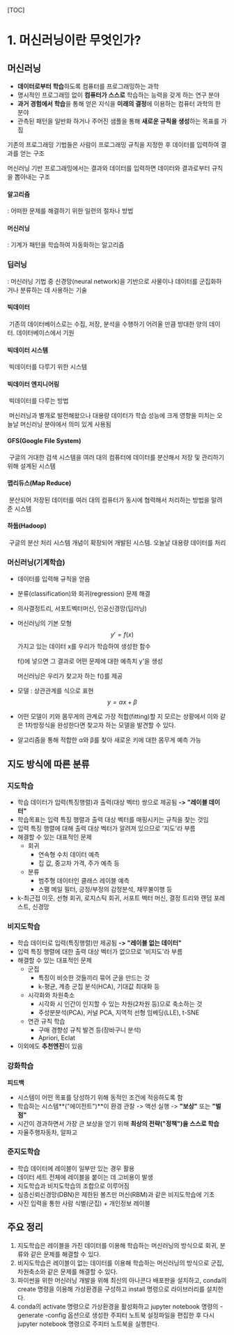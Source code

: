 [TOC]

# 1. 머신러닝이란 무엇인가?

## 머신러닝

- **데이터로부터 학습**하도록 컴퓨터를 프로그래밍하는 과학
- 명시적인 프로그래밍 없이 **컴퓨터가 스스로** 학습하는 능력을 갖게 하는 연구 분야
- **과거 경험에서 학습**을 통해 얻은 지식을 **미래의 결정**에 이용하는 컴퓨터 과학의 한 분야
- 관측된 패턴을 일반화 하거나 주어진 샘플을 통해 **새로운 규칙을 생성**하는 목표를 가짐

기존의 프로그래밍 기법들은 사람이 프로그래밍 규칙을 지정한 후 데이터를 입력하여 결과를 얻는 구조

머신러닝 기반 프로그래밍에서는 결과와 데이터를 입력하면 데이터와 결과로부터 규칙을 뽑아내는 구조

#### 알고리즘 

: 어떠한 문제를 해결하기 위한 일련의 절차나 방법

#### 머신러닝

 : 기계가 패턴을 학습하여 자동화하는 알고리즘

### 딥러닝

: 머신러닝 기법 중 신경망(neural network)을 기반으로 사물이나 데이터를 군집화하거나 분류하는 데 사용하는 기술



#### 빅데이터 

​	기존의 데이터베이스로는 수집, 저장, 분석을 수행하기 어려울 만큼 방대한 양의 데이터. 데이터베이스에서 기원

#### 빅데이터 시스템

​	빅데이터를 다루기 위한 시스템

#### 빅데이터 엔지니어링

​	빅데이터를 다루는 방법

​	머신러닝과 별개로 발전해왔으나 대용량 데이터가 학습 성능에 크게 영향을 미치는 오늘날 머신러닝 분야에서 의미 있게 사용됨

#### GFS(Google File System)

​	구글의 거대한 검색 시스템을 여러 대의 컴퓨터에 데이터를 분산해서 저장 및 관리하기 위해 설계된 시스템

#### 맵리듀스(Map Reduce)

​	분산되어 저장된 데이터를 여러 대의 컴퓨터가 동시에 협력해서 처리하는 방법을 알려준 시스템

#### 하둡(Hadoop)

​	구글의 분산 처리 시스템 개념이 확장되어 개발된 시스템. 오늘날 대용량 데이터를 처리



### 머신러닝(기계학습)

- 데이터를 입력해 규칙을 얻음

- 분류(classification)와 회귀(regression) 문제 해결

- 의사결정트리, 서포트벡터머신, 인공신경망(딥러닝)

- 머신러닝의 기본 모형
  $$
  y'=f(x)
  $$
  가지고 있는 데이터 x를 우리가 학습하여 생성한 함수

  f()에 넣으면 그 결과로 어떤 문제에 대한 예측치 y'을 생성

  머신러닝은 우리가 찾고자 하는 f()를 제공

- 모델 : 상관관계를 식으로 표현
  $$
  y=αx+β
  $$

- 어떤 모델이 키와 몸무게의 관계로 가장 적합(fitting)할 지 모르는 상황에서 이와 같은 1차방정식을 완성한다면 찾고자 하는 모델을 발견할 수 있다.

- 알고리즘을 통해 적합한 α와 β를 찾아 새로운 키에 대한 몸무게 예측 가능



## 지도 방식에 따른 분류

### 지도학습

- 학습 데이터가 입력(특징행렬)과 출력(대상 벡터) 쌍으로 제공됨 **-> "레이블 데이터"**
- 학습목표는 입력 특징 행렬과 출력 대상 벡터를 매핑시키는 규칙을 찾는 것임
- 입력 특징 행렬에 대해 출력 대상 벡터가 알려져 있으므로 '지도'라 부름
- 해결할 수 있는 대표적인 문제
  - 회귀
    - 연속형 수치 데이터 예측
    - 집 값, 중고차 가격, 주가 예측 등
  - 분류
    - 범주형 데이터인 클래스 레이블 예측
    - 스팸 메일 필터, 긍정/부정의 감정분석, 채무불이행 등
- k-최근접 이웃, 선형 회귀, 로지스틱 회귀, 서포트 벡터 머신, 결정 트리와 랜덤 포레스트, 신경망



### 비지도학습

- 학습 데이터로 입력(특징행렬)만 제공됨 **-> "레이블 없는 데이터"**
- 입력 특징 행렬에 대한 출력 대상 벡터가 없으므로 '비지도'라 부름
- 해결할 수 있는 대표적인 문제
  - 군집
    - 특징이 비슷한 것들끼리 묶어 군을 만드는 것
    - k-평균, 계층 군집 분석(HCA), 기대값 최대화 등
  - 시각화와 차원축소
    - 시각화 시 인간이 인지할 수 있는 차원(2차원 등)으로 축소하는 것
    - 주성분분석(PCA), 커널 PCA, 지역적 선형 임베딩(LLE), t-SNE
  - 연관 규칙 학습
    - 구매 경향성 규칙 발견 등(장바구니 분석)
    - Apriori, Eclat
- 이외에도 **추천엔진**이 있음



### 강화학습

**피드백**

- 시스템이 어떤 목표를 당성하기 위해 동적인 조건에 적응하도록 함
- 학습하는 시스템**("에이전트")**이 환경 관찰 -> 액션 실행 -> **"보상"** 또는 **"벌점"**
- 시간이 경과하면서 가장 큰 보상을 얻기 위해 **최상의 전략("정책")을 스스로 학습**
- 자율주행자동차, 알파고



### 준지도학습

- 학습 데이터에 레이블이 일부만 있는 경우 활용
- 데이터 세트 전체에 레이블을 붙이는 데 고비용이 발생
- 지도학습과 비지도학습의 조합으로 이루어짐
- 심층신뢰신경망(DBN)은 제한된 볼츠만 머신(RBM)과 같은 비지도학습에 기초
- 사진 입력을 통한 사람 식별(군집) + 개인정보 레이블



## 주요 정리

1. 지도학습은 레이블을 가진 데이터를 이용해 학습하는 머신러닝의 방식으로 회귀, 분류와 같은 문제를 해결할 수 있다.
2. 비지도학습은 레이블이 없는 데이터를 이용해 학습하는 머신러닝의 방식으로 군집, 차원축소와 같은 문제를 해결할 수 있다.
3. 파이썬을 위한 머신러닝 개발을 위해 최신의 아나콘다 배포판을 설치하고, conda의 create 명령을 이용해 가상환경을 구성하고 install 명령으로 라이브러리를 설치한다.
4. conda의 activate 명령으로 가상환경을 활성화하고 jupyter notebook 명령의 -generate -config 옵션으로 생성한 주피터 노트북 설정파일을 편집한 후 다시 jupyter notebook 명령으로 주피터 노트북을 실행한다.